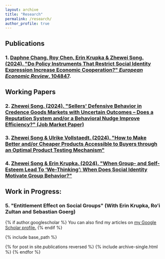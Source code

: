 ```yaml
---
layout: archive
title: "Research"
permalink: /research/
author_profile: true
---
```

## Publications
### 1. [Daphne Chang, Roy Chen, Erin Krupka & Zhewei Song. (2024). "Do Policy Instruments That Restrict Social Identity Expression Increase Economic Cooperation?" _European Economic Review_, 104847](https://doi.org/10.1016/j.euroecorev.2024.104847).

## Working Papers

### 2. [Zhewei Song. (2024). "Sellers' Defensive Behavior in Credence Goods Markets with Uncertain Outcomes – Does a Reputation System and/or a Behavioral Nudge Improve Efficiency?" (Job Market Paper)](https://zheweisong.github.io/files/DefensiveTreatment.pdf)

### 3.	[Zhewei Song & Ulrike Vollstaedt. (2024). "How to Make Better and/or Cheaper Products Accessible to Buyers through an Optimal Product Testing Mechanism"](https://zheweisong.github.io/files/ProductTesting.pdf)

### 4. [Zhewei Song & Erin Krupka. (2024). "When Group- and Self-Esteem Lead To ‘We-Thinking’: When Does Social Identity Motivate Group Behavior?"](https://zheweisong.github.io/files/Wethinking.pdf) 






## Work in Progress:
### 5. "Entitlement Effect on Social Groups" (With Erin Krupka, Ro’i Zultan and Sebastian Goerg)

{% if author.googlescholar %}
  You can also find my articles on <u><a href="{{author.googlescholar}}">my Google Scholar profile</a>.</u>
{% endif %}

{% include base_path %}

{% for post in site.publications reversed %}
  {% include archive-single.html %}
{% endfor %}
